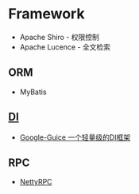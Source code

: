 # Framework

* Apache Shiro - 权限控制
* Apache Lucence - 全文检索

## ORM
* MyBatis

## [DI](DI/README.md)
* [Google-Guice 一个轻量级的DI框架](https://github.com/SunnnyChan/sc.drill-code/tree/master/java-framework/google-guice)

## RPC
* [NettyRPC](https://github.com/tang-jie/NettyRPC)